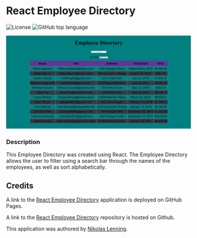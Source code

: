 # React Employee Directory
![License](https://img.shields.io/badge/license-ISC-green) ![GitHub top language](https://img.shields.io/github/languages/top/nikolaslenning/React-Employee-Directory)

![Webpage screenshot](public/screenshot.png)

### Description
This Employee Directory was created using React. The Employee Directory allows the user to filter using a search bar through the names of the employees, as well as sort alphabetically. 

## Credits

A link to the [React Employee Directory](https://nikolaslenning.github.io/React-Employee-Directory/) application is deployed on GitHub Pages. 

A link to the [React Employee Directory](https://github.com/nikolaslenning/React-Employee-Directory) repository is hosted on Github.

This application was authored by [Nikolas Lenning](https://github.com/nikolaslenning).

